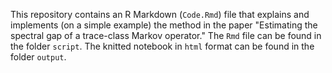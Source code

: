 This repository contains an R Markdown (`Code.Rmd`) file that explains and implements (on a simple example) the method in the paper "Estimating the spectral gap of a trace-class Markov operator." 
The `Rmd` file can be found in the folder `script`.
The knitted notebook in `html` format can be found in the folder `output`.
